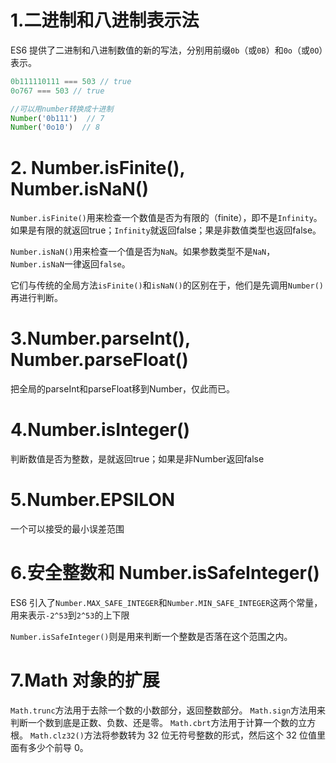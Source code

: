 # 1.二进制和八进制表示法
ES6 提供了二进制和八进制数值的新的写法，分别用前缀`0b`（或`0B`）和`0o`（或`0O`）表示。

```javascript
0b111110111 === 503 // true
0o767 === 503 // true

//可以用number转换成十进制
Number('0b111')  // 7
Number('0o10')  // 8
```

# 2. Number.isFinite(), Number.isNaN()
`Number.isFinite()`用来检查一个数值是否为有限的（finite），即不是`Infinity`。如果是有限的就返回true；`Infinity`就返回false；果是非数值类型也返回false。

`Number.isNaN()`用来检查一个值是否为`NaN`。如果参数类型不是`NaN`，`Number.isNaN`一律返回`false`。

它们与传统的全局方法`isFinite()`和`isNaN()`的区别在于，他们是先调用`Number()`再进行判断。

# 3.Number.parseInt(), Number.parseFloat()
把全局的parseInt和parseFloat移到Number，仅此而已。

# 4.Number.isInteger()
判断数值是否为整数，是就返回true；如果是非Number返回false

# 5.Number.EPSILON
一个可以接受的最小误差范围

# 6.安全整数和 Number.isSafeInteger()
ES6 引入了`Number.MAX_SAFE_INTEGER`和`Number.MIN_SAFE_INTEGER`这两个常量，用来表示`-2^53`到`2^53`的上下限

`Number.isSafeInteger()`则是用来判断一个整数是否落在这个范围之内。

# 7.Math 对象的扩展
`Math.trunc`方法用于去除一个数的小数部分，返回整数部分。
`Math.sign`方法用来判断一个数到底是正数、负数、还是零。
`Math.cbrt`方法用于计算一个数的立方根。
`Math.clz32()`方法将参数转为 32 位无符号整数的形式，然后这个 32 位值里面有多少个前导 0。
<!--stackedit_data:
eyJoaXN0b3J5IjpbOTM5ODQ1ODIwLC0yMDg4NzQ2NjEyXX0=
-->